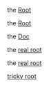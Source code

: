 the [Root](/README.md)

the [Root](../README.md)

the [Doc](/doc)

the [real root](/)

the [real root](../)

[tricky root](/../../)
